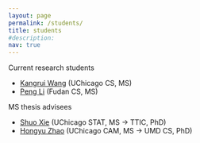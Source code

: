 ```yaml
---
layout: page
permalink: /students/
title: students
#description: 
nav: true
---
```


Current research students
- [Kangrui Wang](https://jameskrw.github.io/) (UChicago CS, MS)
- [Peng Li](https://artpli.github.io) (Fudan CS, MS)

MS thesis advisees
- [Shuo Xie](https://shuox.ttic.edu/) (UChicago STAT, MS -> TTIC, PhD)
- [Hongyu Zhao](https://hzhao.ttic.edu/) (UChicago CAM, MS -> UMD CS, PhD)